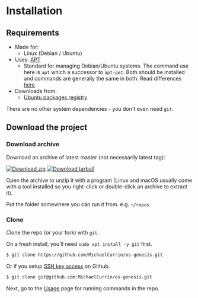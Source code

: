# Installation


## Requirements

- Made for:
    - Linux (Debian / Ubuntu)
- Uses: [APT](https://wiki.debian.org/Apt)
    - Standard for managing Debian/Ubuntu systems. The command use here is `apt` which a successor to `apt-get`. Both should be installed and commands are generally the same in both. Read differences [here](https://www.linux-magazine.com/Issues/2018/208/apt-vs.-apt-get)
- Downloads from:
    - [Ubuntu packages registry](https://packages.ubuntu.com/)

There are no other system dependencies - you don't even need `git`.


## Download the project

### Download archive

Download an archive of latest master (not necessarily latest tag):

[![Download zip](https://img.shields.io/badge/📦_Download-master.zip-blue?style=for-the-badge)](https://github.com/MichaelCurrin/os-genesis/archive/master.zip) [![Download tarball](https://img.shields.io/badge/📦_Download-master.tar.gz-blue?style=for-the-badge)](https://github.com/MichaelCurrin/os-genesis/archive/master.tar.gz)

Open the archive to unzip it with a program (Linux and macOS usually come with a tool installed so you right-click or double-click an archive to extract it).

Put the folder somewhere you can run it from. e.g. `~/repos`.

### Clone

Clone the repo (or your fork) with `git`.

On a fresh install, you'll need `sudo apt install -y git` first.

```sh
$ git clone https://github.com/MichaelCurrin/os-genesis.git
```

Or if you setup [SSH key access](https://github.com/MichaelCurrin/code-cookbook/blob/master/recipes/shell/ssh/github-ssh-access.md) on Github.

```sh
$ git clone git@github.com:MichaelCurrin/os-genesis.git
```

Next, go to the [Usage](usage.md) page for running commands in the repo.
